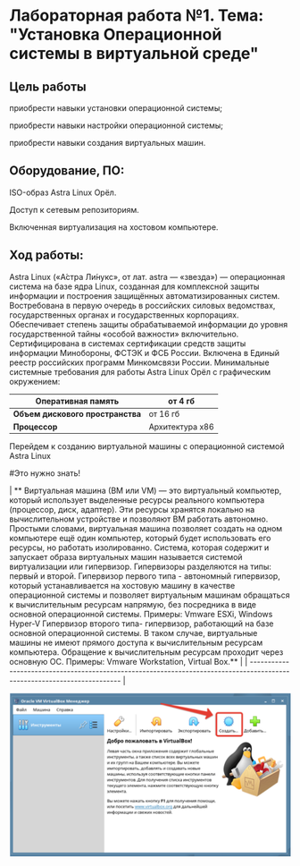 # Лабораторная работа №1. Тема: "Установка Операционной системы в виртуальной среде"
Цель работы
----------
приобрести навыки установки операционной системы;

приобрести навыки настройки операционной системы;

приобрести навыки создания виртуальных машин.

Оборудование, ПО:
----------
ISO-образ Astra Linux Орёл.

Доступ к сетевым репозиториям.

Включенная виртуализация на хостовом компьютере.

Ход работы:
----------
Astra Linux («А́стра Ли́нукс», от лат. astra — «звезда») — операционная система на
базе ядра Linux, созданная для комплексной защиты информации и построения
защищённых автоматизированных систем. Востребована в первую очередь в
российских силовых ведомствах, государственных органах и государственных
корпорациях. Обеспечивает степень защиты обрабатываемой информации до уровня
государственной тайны «особой важности» включительно. Сертифицирована в
системах сертификации средств защиты информации Минобороны, ФСТЭК и ФСБ
России. Включена в Единый реестр российских программ Минкомсвязи России.
Минимальные системные требования для работы Astra Linux Орёл с графическим
окружением:

 | **Оперативная память** | от 4 гб |
| -------------------| ------------ |
| **Объем дискового пространства**           | от 16 гб
| **Процессор**        | Архитектура x86            |

Перейдем к созданию виртуальной машины с операционной системой Astra Linux

#Это нужно знать!

| ** Виртуальная машина (ВМ или VM) — это виртуальный компьютер, который
использует выделенные ресурсы реального компьютера (процессор, диск, адаптер).
Эти ресурсы хранятся локально на вычислительном устройстве и позволяют ВМ
работать автономно. Простыми словами, виртуальная машина позволяет создать на
одном компьютере ещё один компьютер, который будет использовать его ресурсы, но
работать изолированно.
Система, которая содержит и запускает образа виртуальных машин называется
системой виртуализации или гипервизор.
Гипервизоры разделяются на типы: первый и второй.
Гипервизор первого типа - автономный гипервизор, который устанавливается на
хостовую машину в качестве операционной системы и позволяет виртуальным
машинам обращаться к вычислительным ресурсам напрямую, без посредника в виде
основной операционной системы. Примеры: Vmware ESXi, Windows Hyper-V
Гипервизор второго типа- гипервизор, работающий на базе основной операционной
системы. В таком случае, виртуальные машины не имеют прямого доступа к
вычислительным ресурсам компьютера. Обращение к вычислительным ресурсам
проходит через основную ОС. Примеры: Vmware Workstation, Virtual Box.** |
| ------------------------------------------------------------------------------------------------------------------------ |

![Картинка](./Screen1.png)
